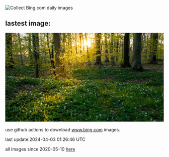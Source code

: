 ![Collect Bing.com daily images](https://github.com/counter2015/bing-daily-images/workflows/Collect%20Bing.com%20daily%20images/badge.svg)
## lastest image:
![](images/JutlandSpring.jpg)

use github actions to download www.bing.com images.

last update:2024-04-03 01:26:46 UTC

all images since 2020-05-10 [here](https://github.com/counter2015/bing-daily-images/tree/master/images) 
